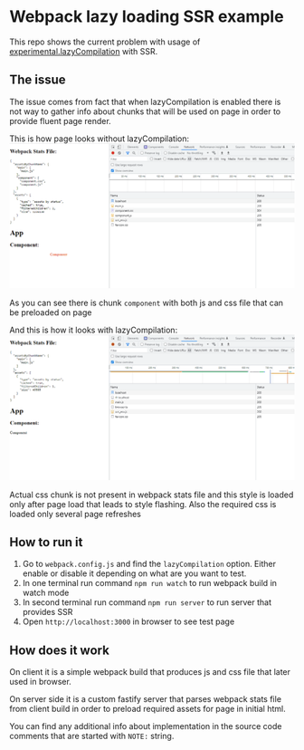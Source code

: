 # Webpack lazy loading SSR example

This repo shows the current problem with usage of [experimental.lazyCompilation](https://webpack.js.org/configuration/experiments/#experimentslazycompilation) with SSR.

## The issue

The issue comes from fact that when lazyCompilation is enabled there is not way to gather info about chunks that will be used on page in order to provide fluent page render.

This is how page looks without lazyCompilation:
![image](without-lazy-compilation.gif)

As you can see there is chunk `component` with both js and css file that can be preloaded on page

And this is how it looks with lazyCompilation:
![image](with-lazy-compilation.gif)

Actual css chunk is not present in webpack stats file and this style is loaded only after page load that leads to style flashing. Also the required css is loaded only several page refreshes

## How to run it

1. Go to `webpack.config.js` and find the `lazyCompilation` option. Either enable or disable it depending on what are you want to test.
2. In one terminal run command `npm run watch` to run webpack build in watch mode
3. In second terminal run command `npm run server` to run server that provides SSR
4. Open `http://localhost:3000` in browser to see test page


## How does it work

On client it is a simple webpack build that produces js and css file that later used in browser.

On server side it is a custom fastify server that parses webpack stats file from client build in order to preload required assets for page in initial html.

You can find any additional info about implementation in the source code comments that are started with `NOTE:` string.